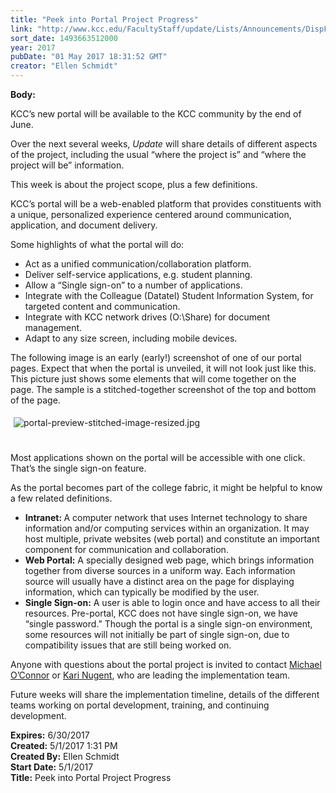 ```yaml
---
title: "Peek into Portal Project Progress"
link: "http://www.kcc.edu/FacultyStaff/update/Lists/Announcements/DispForm.aspx?ID=2429"
sort_date: 1493663512000
year: 2017
pubDate: "01 May 2017 18:31:52 GMT"
creator: "Ellen Schmidt"
---
```


<div><b>Body:</b> <div class="ExternalClass5EEA6903FFB2425D95BD4CD6D23B1AB5"><p>KCC’s new portal will be available to the KCC community by the end of June.</p>
<p>Over the next several weeks, <em>Update</em> will share details of different aspects of the project, including the usual “where the project is” and “where the project will be” information.</p>
<p>This week is about the project scope, plus a few definitions.</p>
<p>KCC’s portal will be a web-enabled platform that provides constituents with a unique, personalized experience centered around communication, application, and document delivery.</p>
<p>Some highlights of what the portal will do:</p>
<ul><li>Act as a unified communication/collaboration platform.</li>
<li>Deliver self-service applications, e.g. student planning.</li>
<li>Allow a “Single sign-on” to a number of applications. </li>
<li>Integrate with the Colleague (Datatel) Student Information System, for targeted content and communication.</li>
<li>Integrate with KCC network drives (O:\Share) for document management.</li>
<li>Adapt to any size screen, including mobile devices.</li></ul>
<p>The following image is an early (early!) screenshot of one of our portal pages. Expect that when the portal is unveiled, it will not look just like this. This picture just shows some elements that will come together on the page. The sample is a stitched-together screenshot of the top and bottom of the page. </p>
<p><img alt="portal-preview-stitched-image-resized.jpg" src="/FacultyStaff/update/Documents/portal-preview-stitched-image-resized.jpg" style="margin:5px" /><br /><br /><br />Most applications shown on the portal will be accessible with one click. That’s the single sign-on feature.</p>
<p>As the portal becomes part of the college fabric, it might be helpful to know a few related definitions.</p>
<ul><li><strong>Intranet: </strong>A computer network that uses Internet technology to share information and/or computing services within an organization. It may host multiple, private websites (web portal) and constitute an important component for communication and collaboration.</li>
<li><strong>Web Portal:</strong> A specially designed web page, which brings information together from diverse sources in a uniform way. Each information source will usually have a distinct area on the page for displaying information, which can typically be modified by the user.</li>
<li><strong>Single Sign-on:</strong> A user is able to login once and have access to all their resources. Pre-portal, KCC does not have single sign-on, we have “single password.” Though the portal is a single sign-on environment, some resources will not initially be part of single sign-on, due to compatibility issues that are still being worked on.</li></ul>
<p>Anyone with questions about the portal project is invited to contact <a href="mailto:moconnor@kcc.edu">Michael O’Connor</a> or <a href="mailto:knugent@kcc.edu">Kari Nugent</a>, who are leading the implementation team.​</p>
<p>Future weeks will share the implementation timeline, details of the different teams working on portal development, training, and continuing development. </p></div></div>
<div><b>Expires:</b> 6/30/2017</div>
<div><b>Created:</b> 5/1/2017 1:31 PM</div>
<div><b>Created By:</b> Ellen Schmidt</div>
<div><b>Start Date:</b> 5/1/2017</div>
<div><b>Title:</b> Peek into Portal Project Progress</div>

